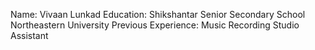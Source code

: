 Name: Vivaan Lunkad
Education: Shikshantar Senior Secondary School
Northeastern University
Previous Experience: Music Recording Studio Assistant
